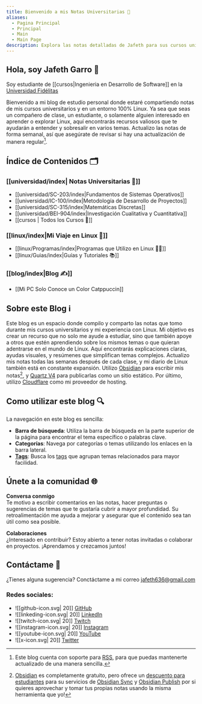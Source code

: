 ```yaml
---
title: Bienvenido a mis Notas Universitarias 📠
aliases:
  - Pagina Principal
  - Principal
  - Main
  - Main Page
description: Explora las notas detalladas de Jafeth para sus cursos universitarios, actualizadas semanalmente y organizadas para facilitar el estudio. Además, sigue su transición a 100% Linux con guías y recomendaciones de software.
---
```


## **Hola, soy Jafeth Garro** 👋
Soy estudiante de [[cursos|Ingenieria en Desarrollo de Software]] en la [Universidad Fidélitas](https://ufidelitas.ac.cr/)

Bienvenido a mi blog de estudio personal donde estaré compartiendo notas de mis cursos universitarios y en un entorno 100% Linux. Ya sea que seas un compañero de clase, un estudiante, o solamente alguien interesado en aprender o explorar Linux, aquí encontrarás recursos valiosos que te ayudarán a entender y sobresalir en varios temas. Actualizo las notas de forma semanal, así que asegúrate de revisar si hay una actualización de manera regular[^1].

## **Índice de Contenidos** 🗂️

 ### **[[universidad/index| Notas Universitarias 📓]]** 
- [[universidad/SC-203/index|Fundamentos de Sistemas Operativos]]  
- [[universidad/IC-100/index|Metodología de Desarrollo de Proyectos]]  
- [[universidad/SC-315/index|Matemáticas Discretas]]  
- [[universidad/BEI-904/index|Investigación Cualitativa y Cuantitativa]]  
- [[cursos | Todos los Cursos 📜]]

 ### **[[linux/index|Mi Viaje en Linux 🐧]]**
- [[linux/Programas/index|Programas que Utilizo en Linux 🧑‍💻]]  
- [[linux/Guias/index|Guías y Tutoriales 📚]]  
	  
### **[[blog/index|Blog ✍️]]**
- [[Mi PC Solo Conoce un Color Catppuccin]]

## **Sobre este Blog** ℹ️

Este blog es un espacio donde compilo y comparto las notas que tomo durante mis cursos universitarios y mi experiencia con Linux. Mi objetivo es crear un recurso que no solo me ayude a estudiar, sino que también apoye a otros que estén aprendiendo sobre los mismos temas o que quieran adentrarse en el mundo de Linux. Aquí encontrarás explicaciones claras, ayudas visuales, y resúmenes que simplifican temas complejos. Actualizo mis notas todas las semanas después de cada clase, y mi diario de Linux también está en constante expansión. Utilizo [Obsidian](https://obsidian.md/) para escribir mis notas[^2], y [Quartz V4](https://quartz.jzhao.xyz) para publicarlas como un sitio estático. Por último, utilizo [Cloudflare](https://www.cloudflare.com/) como mi proveedor de hosting.

## **Como utilizar este blog** 🔍

La navegación en este blog es sencilla: 

- **Barra de búsqueda**: Utiliza la barra de búsqueda en la parte superior de la página para encontrar el tema específico o palabras clave.
- **Categorías**: Navega por categorías o temas utilizando los enlaces en la barra lateral.
- [**Tags**](/tags): Busca los [tags](/tags) que agrupan temas relacionados para mayor facilidad.

## **Únete a la comunidad** 🌐

**Conversa conmigo**  
Te motivo a escribir comentarios en las notas, hacer preguntas o sugerencias de temas que te gustaría cubrir a mayor profundidad. Su retroalimentación me ayuda a mejorar y asegurar que el contenido sea tan útil como sea posible.

**Colaboraciones**  
¿Interesado en contribuir? Estoy abierto a tener notas invitadas o colaborar en proyectos.
 ¡Aprendamos y crezcamos juntos! 

## **Contáctame** 📩

¿Tienes alguna sugerencia?  Conctáctame a mi correo [jafeth636@gmail.com](mailto:jafeth636@gmail.com)

### Redes sociales:
- ![[github-icon.svg| 20]] [GitHub](https://github.com/IAmJafeth)
- ![[linkeding-icon.svg| 20]] [LinkedIn](https://www.linkedin.com/in/jafeth-garro-rold%C3%A1n-8ab499171/)
- ![[twitch-icon.svg| 20]] [Twitch](https://www.twitch.tv/iamjafeth)
- ![[instagram-icon.svg| 20]] [Instagram](https://www.instagram.com/iamjafethg?igsh=emhlcDB3NjJlZG80)
- ![[youtube-icon.svg| 20]] [YouTube](https://www.youtube.com/@Jafeth636)
- ![[x-icon.svg| 20]] [Twitter](https://x.com/Jafeth636)



[^1]: Este blog cuenta con soporte para [RSS](https://es.wikipedia.org/wiki/RSS), para que puedas mantenerte actualizado de una manera sencilla.
[^2]: [Obsidian](https://obsidian.md/) es completamente gratuito, pero ofrece un [descuento para estudiantes](https://help.obsidian.md/Licenses+and+payment/Education+and+non-profit+discount) para su servicios de [Obsidian Sync](https://obsidian.md/sync) y [Obsidian Publish](https://obsidian.md/publish) por si quieres aprovechar y tomar tus propias notas usando la misma herramienta que yo!